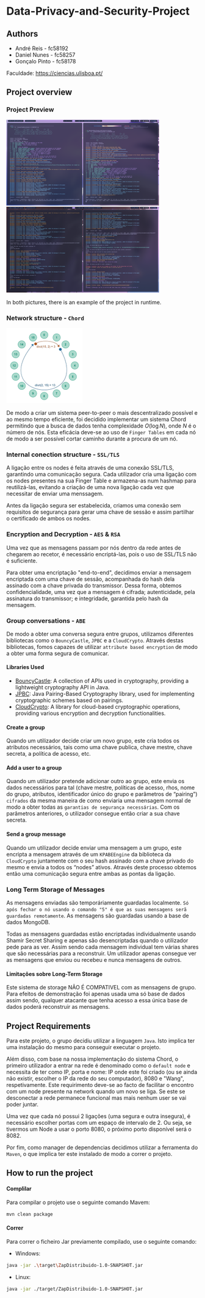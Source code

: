 # Data-Privacy-and-Security-Project

## Authors

- André Reis - fc58192
- Daniel Nunes - fc58257
- Gonçalo Pinto - fc58178

Faculdade: https://ciencias.ulisboa.pt/

## Project overview

### Project Preview

<img src="READMEFiles/terminal1.png" alt="plot" width="400"/> <img src="READMEFiles/terminal2.png" alt="plot" width="400"/>

In both pictures, there is an example of the project in runtime.

### Network structure - `Chord`

<img src="READMEFiles/chord-p2p-removebg-preview.png" alt="plot" width="200"/>

De modo a criar um sistema peer-to-peer o mais descentralizado possível e ao mesmo tempo eficiente, foi decidido implementar um sistema Chord permitindo que a busca de dados tenha complexidade $O(\log N)$, onde $N$ é o número de nós. Esta eficácia deve-se ao uso de `Finger Tables` em cada nó de modo a ser possível cortar caminho durante a procura de um nó.

### Internal conection structure - `SSL/TLS`

A ligação entre os nodes é feita através de uma conexão SSL/TLS, garantindo uma comunicação segura. Cada utilizador cria uma ligação com os nodes presentes na sua Finger Table e armazena-as num hashmap para reutilizá-las, evitando a criação de uma nova ligação cada vez que necessitar de enviar uma menssagem.

Antes da ligação segura ser estabelecida, criamos uma conexão sem requisitos de segurança para gerar uma chave de sessão e assim partilhar o certificado de ambos os nodes.

### Encryption and Decryption - `AES` & `RSA`

Uma vez que as mensagens passam por nós dentro da rede antes de chegarem ao recetor, é necessário encriptá-las, pois o uso de SSL/TLS não é suficiente.

Para obter uma encriptação "end-to-end", decidimos enviar a mensagem encriptada com uma chave de sessão, acompanhada do hash dela assinado com a chave privada do transmissor. Dessa forma, obtemos confidencialidade, uma vez que a mensagem é cifrada; autenticidade, pela assinatura do transmissor; e integridade, garantida pelo hash da mensagem.

### Group conversations - `ABE`

De modo a obter uma conversa segura entre grupos, utilizamos diferentes bibliotecas como o `BouncyCastle`, `JPBC` e a `CloudCrypto`. Através destas bibliotecas, fomos capazes de utilizar `attribute based encryption` de modo a obter uma forma segura de comunicar.

#### Libraries Used

- [BouncyCastle](https://github.com/bcgit/bc-java): A collection of APIs used in cryptography, providing a lightweight cryptography API in Java.
- [JPBC](https://github.com/emilianobonassi/jpbc): Java Pairing-Based Cryptography library, used for implementing cryptographic schemes based on pairings.
- [CloudCrypto](https://github.com/GoncaloP0710/CloudCrypto): A library for cloud-based cryptographic operations, providing various encryption and decryption functionalities.

#### Create a group

Quando um utilizador decide criar um novo grupo, este cria todos os atributos necessários, tais como uma chave publica, chave mestre, chave secreta, a política de acesso, etc. 

#### Add a user to a group

Quando um utilizador pretende adicionar outro ao grupo, este envia os dados necessários para tal (chave mestre, políticas de acesso, rhos, nome do grupo, atributos, identificador único do grupo e parâmetros de “pairing”) `cifrados` da mesma maneira de como enviaria uma mensagem normal de modo a obter todas as `garantias de segurança necessárias`. Com os parâmetros anteriores, o utilizador consegue então criar a sua chave secreta.

#### Send a group message

Quando um utilizador decide enviar uma mensagem a um grupo, este encripta a mensagem através de um `KPABEEngine` da biblioteca da `CloudCrypto` juntamente com o seu hash assinado com a chave privado do mesmo e envia a todos os “nodes” ativos. Através deste processo obtemos então uma comunicação segura entre ambas as pontas da ligação. 


### Long Term Storage of Messages

As mensagens enviadas são temporáriamente guardadas localmente. `Só após fechar o nó usando o comando "5" é que as suas mensagens serã guardadas remotamente`.
As mensagens são guardadas usando a base de dados MongoDB.

Todas as mensagens guardadas estão encriptadas individualmente usando Shamir Secret Sharing e apenas são desencriptadas quando o utilizador pede para as ver. Assim sendo cada mensagem individual tem várias shares que são necessárias para a reconstruir.
Um utilizador apenas consegue ver as mensagens que enviou ou recebeu e nunca mensagens de outros.

#### Limitações sobre Long-Term Storage
Este sistema de storage NÃO É COMPATIVEL com as mensagens de grupo.
Para efeitos de demonstração foi apenas usada uma só base de dados assim sendo, qualquer atacante que tenha acesso a essa única base de dados poderá reconstruir as mensagens.


## Project Requirements

Para este projeto, o grupo decidiu utilizar a linguagem `Java`. Isto implica ter uma instalação do mesmo para conseguir executar o projeto.

Além disso, com base na nossa implementação do sistema Chord, o primeiro utilizador a entrar na rede é denominado como o `default node` e necessita de ter como IP, porta e nome: IP onde este foi criado (ou se ainda não existir, escolher o IP da rede do seu computador), 8080 e "Wang", respetivamente. Este requirimento deve-se ao facto de facilitar o encontro com um node presente na network quando um novo se liga. Se este se desconectar a rede permanece funcional mas mais nenhum user se vai poder juntar.

Uma vez que cada nó possui 2 ligações (uma segura e outra insegura), é necessário escolher portas com um espaço de intervalo de 2. Ou seja, se tivermos um Node a usar o porto 8080, o próximo porto disponível será o 8082.

Por fim, como manager de dependencias decidimos utilizar a ferramenta do `Maven`, o que implica ter este instalado de modo a correr o projeto.

## How to run the project

#### Complilar 
Para compilar o projeto use o seguinte comando Mavem:
```bash
mvn clean package
```
#### Correr 
Para correr o ficheiro Jar previamente compilado, use o seguinte comando:
- Windows:
```bash
java -jar .\target\ZapDistribuido-1.0-SNAPSHOT.jar
```
- Linux:
```bash
java -jar ./target/ZapDistribuido-1.0-SNAPSHOT.jar
```
